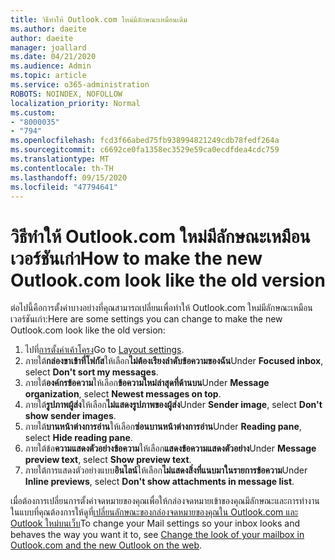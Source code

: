 ```yaml
---
title: วิธีทำให้ Outlook.com ใหม่มีลักษณะเหมือนเดิม
ms.author: daeite
author: daeite
manager: joallard
ms.date: 04/21/2020
ms.audience: Admin
ms.topic: article
ms.service: o365-administration
ROBOTS: NOINDEX, NOFOLLOW
localization_priority: Normal
ms.custom:
- "8000035"
- "794"
ms.openlocfilehash: fcd3f66abed75fb938994821249cdb78fedf264a
ms.sourcegitcommit: c6692ce0fa1358ec3529e59ca0ecdfdea4cdc759
ms.translationtype: MT
ms.contentlocale: th-TH
ms.lasthandoff: 09/15/2020
ms.locfileid: "47794641"
---
```

# <a name="how-to-make-the-new-outlookcom-look-like-the-old-version"></a><span data-ttu-id="03a49-102">วิธีทำให้ Outlook.com ใหม่มีลักษณะเหมือนเวอร์ชันเก่า</span><span class="sxs-lookup"><span data-stu-id="03a49-102">How to make the new Outlook.com look like the old version</span></span>

<span data-ttu-id="03a49-103">ต่อไปนี้คือการตั้งค่าบางอย่างที่คุณสามารถเปลี่ยนเพื่อทำให้ Outlook.com ใหม่มีลักษณะเหมือนเวอร์ชันเก่า:</span><span class="sxs-lookup"><span data-stu-id="03a49-103">Here are some settings you can change to make the new Outlook.com look like the old version:</span></span>

1. <span data-ttu-id="03a49-104">ไปที่[การตั้งค่าเค้าโครง](https://outlook.live.com/mail/options/mail/layout)</span><span class="sxs-lookup"><span data-stu-id="03a49-104">Go to [Layout settings](https://outlook.live.com/mail/options/mail/layout).</span></span>
1. <span data-ttu-id="03a49-105">ภายใต้**กล่องขาเข้าที่โฟกัส**ให้เลือก**ไม่ต้องเรียงลำดับข้อความของฉัน**</span><span class="sxs-lookup"><span data-stu-id="03a49-105">Under **Focused inbox**, select **Don't sort my messages**.</span></span>
1. <span data-ttu-id="03a49-106">ภายใต้**องค์กรข้อความ**ให้เลือก**ข้อความใหม่ล่าสุดที่ด้านบน**</span><span class="sxs-lookup"><span data-stu-id="03a49-106">Under **Message organization**, select **Newest messages on top**.</span></span>
1. <span data-ttu-id="03a49-107">ภายใต้**รูปภาพผู้ส่ง**ให้เลือก**ไม่แสดงรูปภาพของผู้ส่ง**</span><span class="sxs-lookup"><span data-stu-id="03a49-107">Under **Sender image**, select **Don't show sender images**.</span></span>
1. <span data-ttu-id="03a49-108">ภายใต้**บานหน้าต่างการอ่าน**ให้เลือก**ซ่อนบานหน้าต่างการอ่าน**</span><span class="sxs-lookup"><span data-stu-id="03a49-108">Under **Reading pane**, select **Hide reading pane**.</span></span>
1. <span data-ttu-id="03a49-109">ภายใต้ข้อ**ความแสดงตัวอย่างข้อความ**ให้เลือก**แสดงข้อความแสดงตัวอย่าง**</span><span class="sxs-lookup"><span data-stu-id="03a49-109">Under **Message preview text**, select **Show preview text**.</span></span>
1. <span data-ttu-id="03a49-110">ภายใต้การแสดงตัวอย่างแบบ**อินไลน์**ให้เลือก**ไม่แสดงสิ่งที่แนบมาในรายการข้อความ**</span><span class="sxs-lookup"><span data-stu-id="03a49-110">Under **Inline previews**, select **Don't show attachments in message list**.</span></span>

<span data-ttu-id="03a49-111">เมื่อต้องการเปลี่ยนการตั้งค่าจดหมายของคุณเพื่อให้กล่องจดหมายเข้าของคุณมีลักษณะและการทำงานในแบบที่คุณต้องการให้ดูที่[เปลี่ยนลักษณะของกล่องจดหมายของคุณใน Outlook.com และ Outlook ใหม่บนเว็บ](https://support.office.com/article/b41c2ecb-f23c-42b3-b7f8-659646d5e58c?wt.mc_id=Office_Outlook_com_Alchemy)</span><span class="sxs-lookup"><span data-stu-id="03a49-111">To change your Mail settings so your inbox looks and behaves the way you want it to, see [Change the look of your mailbox in Outlook.com and the new Outlook on the web](https://support.office.com/article/b41c2ecb-f23c-42b3-b7f8-659646d5e58c?wt.mc_id=Office_Outlook_com_Alchemy).</span></span>